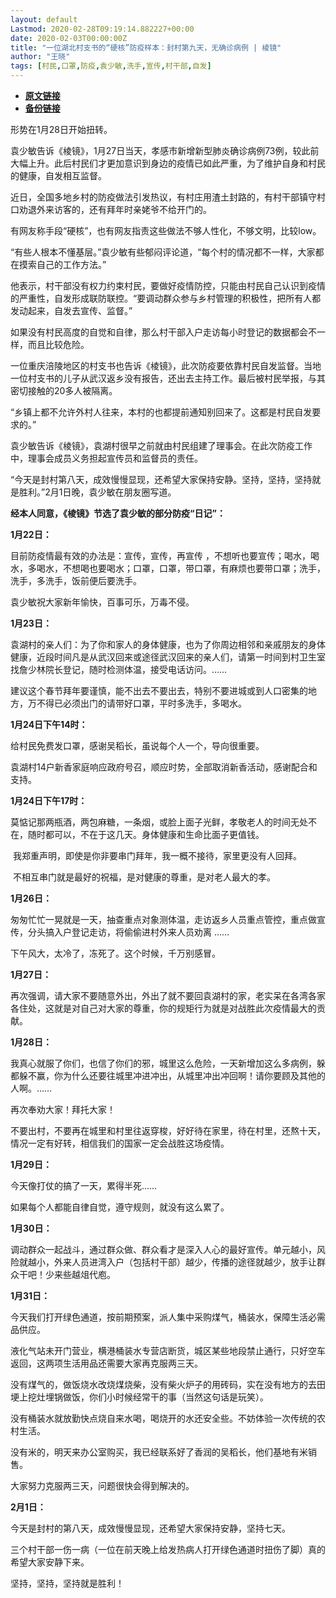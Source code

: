 ```yaml
---
layout: default
Lastmod: 2020-02-28T09:19:14.882227+00:00
date: 2020-02-03T00:00:00Z
title: "一位湖北村支书的“硬核”防疫样本：封村第九天，无确诊病例 | 棱镜"
author: "王晓"
tags: [村民,口罩,防疫,袁少敏,洗手,宣传,村干部,自发]
---
```


* [**原文链接**](http://mp.weixin.qq.com/s?__biz=MzA3MTY0MTQzNg==&mid=2650241323&idx=1&sn=c2081d44d1b2cad12c406bc91112d447&chksm=8729a918b05e200e89dc57b778de15a7dede748190f6c47a44d57f719cea28fcc57c9edb916d#rd)
* [**备份链接**](http://archive.is/sqT0L)


形势在1月28日开始扭转。

袁少敏告诉《棱镜》，1月27日当天，孝感市新增新型肺炎确诊病例73例，较此前大幅上升。此后村民们才更加意识到身边的疫情已如此严重，为了维护自身和村民的健康，自发相互监督。

近日，全国多地乡村的防疫做法引发热议，有村庄用渣土封路的，有村干部镇守村口劝退外来访客的，还有拜年时亲姥爷不给开门的。

有网友称手段“硬核”，也有网友指责这些做法不够人性化，不够文明，比较low。

“有些人根本不懂基层。”袁少敏有些郁闷评论道，“每个村的情况都不一样，大家都在摸索自己的工作方法。”

他表示，村干部没有权力约束村民，要做好疫情防控，只能由村民自己认识到疫情的严重性，自发形成联防联控。“要调动群众参与乡村管理的积极性，把所有人都发动起来，自发去宣传、监督。”

如果没有村民高度的自觉和自律，那么村干部入户走访每小时登记的数据都会不一样，而且比较危险。

一位重庆涪陵地区的村支书也告诉《棱镜》，此次防疫要依靠村民自发监督。当地一位村支书的儿子从武汉返乡没有报告，还出去主持工作。最后被村民举报，与其密切接触的20多人被隔离。

“乡镇上都不允许外村人往来，本村的也都提前通知别回来了。这都是村民自发要求的。”

袁少敏告诉《棱镜》，袁湖村很早之前就由村民组建了理事会。在此次防疫工作中，理事会成员义务担起宣传员和监督员的责任。

“今天是封村第八天，成效慢慢显现，还希望大家保持安静。坚持，坚持，坚持就是胜利。”2月1日晚，袁少敏在朋友圈写道。

**经本人同意，《棱镜》节选了袁少敏的部分防疫“日记”：**

**1月22日：**

目前防疫情最有效的办法是：宣传，宣传，再宣传 ，不想听也要宣传；喝水，喝水，多喝水，不想喝也要喝水；口罩，口罩，带口罩，有麻烦也要带口罩；洗手，洗手，多洗手，饭前便后要洗手。

袁少敏祝大家新年愉快，百事可乐，万毒不侵。

**1月23日：**

袁湖村的亲人们：为了你和家人的身体健康，也为了你周边相邻和亲戚朋友的身体健康，近段时间凡是从武汉回来或途径武汉回来的亲人们，请第一时间到村卫生室找詹少林院长登记，随时检测体温，接受电话访问。……

建议这个春节拜年要谨慎，能不出去不要出去，特别不要进城或到人口密集的地方，万不得已必须出门的请带好口罩，平时多洗手，多喝水。

**1月24日下午14时：**

给村民免费发口罩，感谢吴稻长，虽说每个人一个，导向很重要。

袁湖村14户新香家庭响应政府号召，顺应时势，全部取消新香活动，感谢配合和支持。

**1月24日下午17时：**

莫惦记那两瓶酒，两包麻糖，一条烟，或脸上面子光鲜，孝敬老人的时间无处不在，随时都可以，不在于这几天。身体健康和生命比面子更值钱。

 我郑重声明，即使是你非要串门拜年，我一概不接待，家里更没有人回拜。

 不相互串门就是最好的祝福，是对健康的尊重，是对老人最大的孝。

**1月26日：**

匆匆忙忙一晃就是一天，抽查重点对象测体温，走访返乡人员重点管控，重点做宣传，分头搞入户登记走访，将偷偷进村外来人员劝离 ……

下午风大，太冷了，冻死了。这个时候，千万别感冒。

**1月27日：**

再次强调，请大家不要随意外出，外出了就不要回袁湖村的家，老实呆在各湾各家各住处，这就是对自己对大家的尊重，你的规矩行为就是对战胜此次疫情最大的贡献。

**1月28日：**

我真心就服了你们，也信了你们的邪，城里这么危险，一天新增加这么多病例，躲都躲不赢，你为什么还要往城里冲进冲出，从城里冲出冲回啊！请你要顾及其他的人啊。……

再次奉劝大家！拜托大家！

不要出村，不要再在城里和村里往返穿梭，好好待在家里，待在村里，还熬十天，情况一定有好转，相信我们的国家一定会战胜这场疫情。

**1月29日：**

今天像打仗的搞了一天，累得半死……

如果每个人都能自律自觉，遵守规则，就没有这么累了。

**1月30日：**

调动群众一起战斗，通过群众做、群众看才是深入人心的最好宣传。单元越小，风险就越小，外来人员进湾入户（包括村干部）越少，传播的途径就越少，放手让群众干吧！少来些越俎代庖。

**1月31日：**

今天我们打开绿色通道，按前期预案，派人集中采购煤气，桶装水，保障生活必需品供应。

液化气站未开门营业，横港桶装水专营店断货，城区某些地段禁止通行，只好空车返回，这两项生活用品还需要大家再克服两三天。

没有煤气的，做饭烧水改烧煤烧柴，没有柴火炉子的用砖码，实在没有地方的去田埂上挖灶埋锅做饭，你们小时候经常干的事（当然这句话是玩笑）。

没有桶装水就放勤快点烧自来水喝，喝烧开的水还安全些。不妨体验一次传统的农村生活。

没有米的，明天来办公室购买，我已经联系好了香润的吴稻长，他们基地有米销售。

大家努力克服两三天，问题很快会得到解决的。

**2月1日：**

今天是封村的第八天，成效慢慢显现，还希望大家保持安静，坚持七天。

三个村干部一伤一病（一位在前天晚上给发热病人打开绿色通道时扭伤了脚）真的希望大家安静下来。

坚持，坚持，坚持就是胜利！

